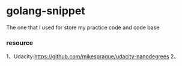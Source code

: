 # golang-snippet
The one that I used for store my practice code and code base





### resource 
1、Udacity:https://github.com/mikesprague/udacity-nanodegrees
2、